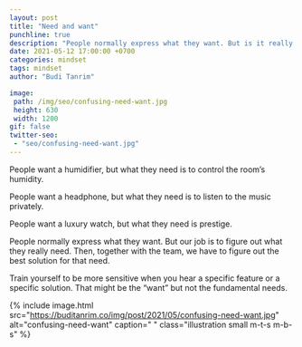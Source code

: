 ```yaml
---
layout: post
title: "Need and want"
punchline: true
description: "People normally express what they want. But is it really what they need?"
date: 2021-05-12 17:00:00 +0700
categories: mindset
tags: mindset
author: "Budi Tanrim"

image:
 path: /img/seo/confusing-need-want.jpg
 height: 630
 width: 1200
gif: false
twitter-seo: 
 - "seo/confusing-need-want.jpg"
---
```


People want a humidifier, but what they need is to control the room’s humidity.

People want a headphone, but what they need is to listen to the music privately.

People want a luxury watch, but what they need is prestige.

People normally express what they want. But our job is to figure out what they really need. Then, together with the team, we have to figure out the best solution for that need.

Train yourself to be more sensitive when you hear a specific feature or a specific solution. That might be the “want” but not the fundamental needs.


{% include image.html 
src="https://buditanrim.co/img/post/2021/05/confusing-need-want.jpg" 
alt="confusing-need-want" 
caption=" "
class="illustration small m-t-s m-b-s" %}